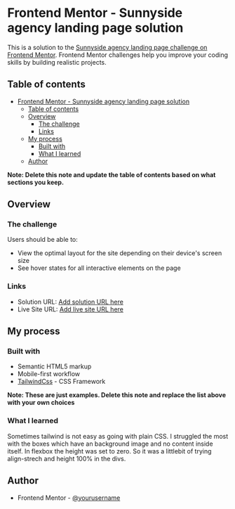 # Frontend Mentor - Sunnyside agency landing page solution

This is a solution to the [Sunnyside agency landing page challenge on Frontend Mentor](https://www.frontendmentor.io/challenges/sunnyside-agency-landing-page-7yVs3B6ef). Frontend Mentor challenges help you improve your coding skills by building realistic projects.

## Table of contents

- [Frontend Mentor - Sunnyside agency landing page solution](#frontend-mentor---sunnyside-agency-landing-page-solution)
  - [Table of contents](#table-of-contents)
  - [Overview](#overview)
    - [The challenge](#the-challenge)
    - [Links](#links)
  - [My process](#my-process)
    - [Built with](#built-with)
    - [What I learned](#what-i-learned)
  - [Author](#author)

**Note: Delete this note and update the table of contents based on what sections you keep.**

## Overview

### The challenge

Users should be able to:

- View the optimal layout for the site depending on their device's screen size
- See hover states for all interactive elements on the page

### Links

- Solution URL: [Add solution URL here](https://github.com/FocusCookie/fm-sunnyside-agency-landing-page)
- Live Site URL: [Add live site URL here](https://focuscookie.github.io/fm-sunnyside-agency-landing-page/)

## My process

### Built with

- Semantic HTML5 markup
- Mobile-first workflow
- [TailwindCss](https://tailwindcss.com) - CSS Framework

**Note: These are just examples. Delete this note and replace the list above with your own choices**

### What I learned

Sometimes tailwind is not easy as going with plain CSS. I struggled the most with the boxes which have an background image and no content inside itself. In flexbox the height was set to zero. So it was a littlebit of trying align-strech and height 100% in the divs.

## Author

- Frontend Mentor - [@yourusername](https://www.frontendmentor.io/profile/FocusCookie)
